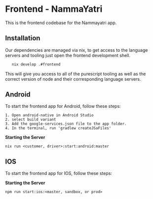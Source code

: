 
# Frontend - NammaYatri

This is the frontend codebase for the Nammayatri app.




## Installation

Our dependencies are managed via nix, to get access to the language servers and tooling just open the frontend development shell.
```bash
   nix develop .#frontend
```
This will give you access to all of the purescript tooling as well as the correct version of node and their corresponding language servers.


## Android

To start the frontend app for Android, follow these steps:

    1. Open android-native in Android Studio
    2. select build variant
    3. Add the google-services.json file to the app folder.
    4. In the terminal, run 'gradlew createJSaFiles'

**Starting the Server**

    nix run <customer, driver>:start:android:master


## IOS

To start the frontend app for IOS, follow these steps:


**Starting the Server**

    npm run start:ios:<master, sandbox, or prod>
